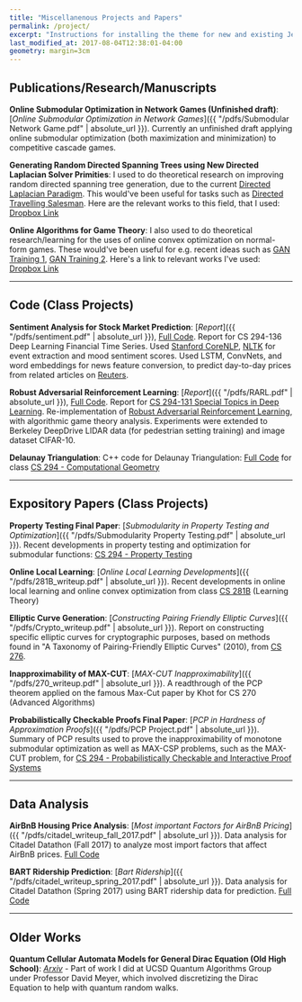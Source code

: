 ```yaml
---
title: "Miscellanenous Projects and Papers"
permalink: /project/
excerpt: "Instructions for installing the theme for new and existing Jekyll based sites."
last_modified_at: 2017-08-04T12:38:01-04:00
geometry: margin=3cm
---
```

## Publications/Research/Manuscripts

**Online Submodular Optimization in Network Games (Unfinished draft)**: [*Online Submodular Optimization in Network Games*]({{ "/pdfs/Submodular Network Game.pdf" | absolute_url }}). Currently an unfinished draft applying online submodular optimization (both maximization and minimization) to competitive cascade games. 

**Generating Random Directed Spanning Trees using New Directed Laplacian Solver Primities**: I used to do theoretical research on improving random directed spanning tree generation, due to the current [Directed Laplacian Paradigm](https://arxiv.org/abs/1608.03270). This would've been useful for tasks such as [Directed Travelling Salesman](https://web.stanford.edu/~saberi/atsp.pdf). Here are the relevant works to this field, that I used: [Dropbox Link](https://www.dropbox.com/sh/iikj84hdlr3037n/AAAAUuNO3Ik8oW5K2UPZn5S7a?dl=0)

**Online Algorithms for Game Theory**: I also used to do theoretical research/learning for the uses of online convex optimization on normal-form games. These would've been useful for e.g. recent ideas such as [GAN Training 1](https://arxiv.org/abs/1706.03269), [GAN Training 2](https://arxiv.org/abs/1711.00141). Here's a link to relevant works I've used: [Dropbox Link](https://www.dropbox.com/sh/imvxzo2ullrvfnf/AAAR_-_c47s5esW2_BsL2OwQa?dl=0)

---
## Code (Class Projects)

**Sentiment Analysis for Stock Market Prediction**: [*Report*]({{ "/pdfs/sentiment.pdf" | absolute_url }}), [Full Code](https://github.com/jorpro/DeepTimeSeries). Report for CS 294-136 Deep Learning Financial Time Series. Used [Stanford CoreNLP](https://stanfordnlp.github.io/CoreNLP/), [NLTK](http://www.nltk.org/) for event extraction and mood sentiment scores. Used LSTM, ConvNets, and word embeddings for news feature conversion, to predict day-to-day prices from related articles on [Reuters](https://www.reuters.com/finance/stocks/company-news).

**Robust Adversarial Reinforcement Learning**: [*Report*]({{ "/pdfs/RARL.pdf" | absolute_url }}), [Full Code](https://github.com/Jekyll1021/RARL). Report for [CS 294-131 Special Topics in Deep Learning](https://berkeley-deep-learning.github.io/cs294-131-f17/). Re-implementation of [Robust Adversarial Reinforcement Learning](http://proceedings.mlr.press/v70/pinto17a/pinto17a.pdf), with algorithmic game theory analysis. Experiments were extended to Berkeley DeepDrive LIDAR data (for pedestrian setting training) and image dataset CIFAR-10. 


**Delaunay Triangulation**: C++ code for Delaunay Triangulation: [Full Code](https://github.com/Srizzle/Delaunay-Triangulation) for class [CS 294 - Computational Geometry](https://people.eecs.berkeley.edu/~jrs/274s17/)

---
## Expository Papers (Class Projects)

**Property Testing Final Paper**: [*Submodularity in Property Testing and Optimization*]({{ "/pdfs/Submodularity Property Testing.pdf" | absolute_url }}). Recent developments in property testing and optimization for submodular functions: [CS 294 - Property Testing](https://people.eecs.berkeley.edu/~alexch/classes/CS294-F2016.html)

**Online Local Learning**: [*Online Local Learning Developments*]({{ "/pdfs/281B_writeup.pdf" | absolute_url }}). Recent developments in online local learning and online convex optimization from class [CS 281B](http://www.stat.berkeley.edu/~bartlett/courses/2014spring-cs281bstat241b/) (Learning Theory)

**Elliptic Curve Generation**: [*Constructing Pairing Friendly Elliptic Curves*]({{ "/pdfs/Crypto_writeup.pdf" | absolute_url }}). Report on constructing specific elliptic curves for cryptographic purposes, based on methods found in "A Taxonomy of Pairing-Friendly Elliptic Curves" (2010), from [CS 276](https://people.eecs.berkeley.edu/~alexch/classes/CS276-F2015.html).

**Inapproximability of MAX-CUT**: [*MAX-CUT Inapproximability*]({{ "/pdfs/270_writeup.pdf" | absolute_url }}). A readthrough of the PCP theorem applied on the famous Max-Cut paper by Khot for CS 270 (Advanced Algorithms)

**Probabilistically Checkable Proofs Final Paper**: [*PCP in Hardness of Approximation Proofs*]({{ "/pdfs/PCP Project.pdf" | absolute_url }}). Summary of PCP results used to prove the inapproximability of monotone submodular optimization as well as MAX-CSP problems, such as the MAX-CUT problem, for [CS 294 - Probabilistically Checkable and Interactive Proof Systems](https://people.eecs.berkeley.edu/~alexch/classes/CS294-S2017.html)

---
## Data Analysis

**AirBnB Housing Price Analysis**: [*Most important Factors for AirBnB Pricing*]({{ "/pdfs/citadel_writeup_fall_2017.pdf" | absolute_url }}). Data analysis for Citadel Datathon (Fall 2017) to analyze most import factors that affect AirBnB prices. [Full Code](https://github.com/Srizzle/Citadel-Datathon-Fall-2017)

**BART Ridership Prediction**: [*Bart Ridership*]({{ "/pdfs/citadel_writeup_spring_2017.pdf" | absolute_url }}). Data analysis for Citadel Datathon (Spring 2017) using BART ridership data for prediction. [Full Code](https://github.com/Srizzle/Citadel-Datathon-Spring-2017)

---
## Older Works

**Quantum Cellular Automata Models for General Dirac Equation (Old High School)**: [*Arxiv*](https://arxiv.org/abs/1610.02425) - Part of work I did at UCSD Quantum Algorithms Group under Professor David Meyer, which involved discretizing the Dirac Equation to help with quantum random walks. 
